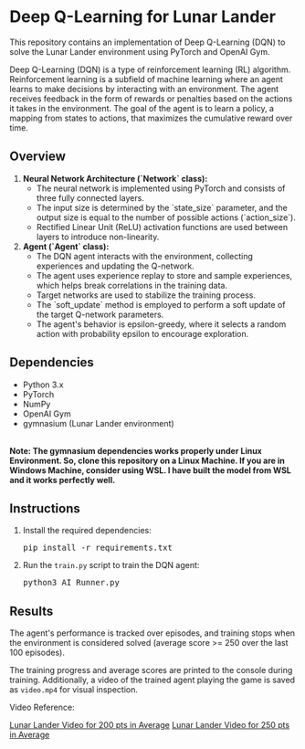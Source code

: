 

<body>

  <h1>Deep Q-Learning for Lunar Lander</h1>

  <p>This repository contains an implementation of Deep Q-Learning (DQN) to solve the Lunar Lander environment using PyTorch and OpenAI Gym.</p>
  <p>Deep Q-Learning (DQN) is a type of reinforcement learning (RL) algorithm. Reinforcement learning is a subfield of machine learning where an agent learns to make decisions by interacting with an environment. The agent receives feedback in the form of rewards or penalties based on the actions it takes in the environment. The goal of the agent is to learn a policy, a mapping from states to actions, that maximizes the cumulative reward over time.</p>

  <h2>Overview</h2>

  <ol>
    <li>
      <strong>Neural Network Architecture (`Network` class):</strong>
      <ul>
        <li>The neural network is implemented using PyTorch and consists of three fully connected layers.</li>
        <li>The input size is determined by the `state_size` parameter, and the output size is equal to the number of possible actions (`action_size`).</li>
        <li>Rectified Linear Unit (ReLU) activation functions are used between layers to introduce non-linearity.</li>
      </ul>
    </li>
    <li>
      <strong>Agent (`Agent` class):</strong>
      <ul>
        <li>The DQN agent interacts with the environment, collecting experiences and updating the Q-network.</li>
        <li>The agent uses experience replay to store and sample experiences, which helps break correlations in the training data.</li>
        <li>Target networks are used to stabilize the training process.</li>
        <li>The `soft_update` method is employed to perform a soft update of the target Q-network parameters.</li>
        <li>The agent's behavior is epsilon-greedy, where it selects a random action with probability epsilon to encourage exploration.</li>
      </ul>
    </li>
  </ol>

  <h2>Dependencies</h2>

  <ul>
    <li>Python 3.x</li>
    <li>PyTorch</li>
    <li>NumPy</li>
    <li>OpenAI Gym</li>
    <li>gymnasium (Lunar Lander environment)</li><br>
  </ul>

  <p><b>Note: The gymnasium dependencies works properly under Linux Environment. So, clone this repository on a Linux Machine. If you are in Windows Machine, consider using WSL. I have built the model from WSL and it works perfectly well.</b></p>

  <h2>Instructions</h2>

  <ol>
    <li>Install the required dependencies:
      <pre>pip install -r requirements.txt</pre>
    </li>
    <li>Run the <code>train.py</code> script to train the DQN agent:
      <pre>python3 AI_Runner.py</pre>
    </li>
  </ol>

  <h2>Results</h2>

  <p>The agent's performance is tracked over episodes, and training stops when the environment is considered solved (average score &gt;= 250 over the last 100 episodes).</p>

  <p>The training progress and average scores are printed to the console during training. Additionally, a video of the trained agent playing the game is saved as <code>video.mp4</code> for visual inspection.</p>

<p>Video Reference: </p>
  <a href="https://github.com/ravin-d-27/Lunar_Lander_Using_Deep_Q_Learning/blob/main/Model/video.mp4">Lunar Lander Video for 200 pts in Average</a>
<a href="https://github.com/ravin-d-27/Lunar_Lander_Using_Deep_Q_Learning/blob/main/Model/video2.mp4">Lunar Lander Video for 250 pts in Average</a>

</body>
